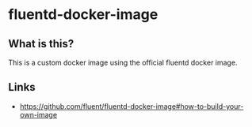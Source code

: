 # fluentd-docker-image

## What is this?

This is a custom docker image using the official fluentd docker image.

## Links

- https://github.com/fluent/fluentd-docker-image#how-to-build-your-own-image
